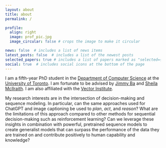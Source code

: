 ```yaml
---
layout: about
title: about
permalink: /

profile:
  align: right
  image: prof_pic.jpg
  image_circular: false # crops the image to make it circular

news: false  # includes a list of news items
latest_posts: false  # includes a list of the newest posts
selected_papers: true # includes a list of papers marked as "selected={true}"
social: true  # includes social icons at the bottom of the page
---
```


I am a fifth-year PhD student in the [Department of Computer Science](https://web.cs.toronto.edu/) at the [University of Toronto](https://www.utoronto.ca/). I am fortunate to be advised by [Jimmy Ba](https://jimmylba.github.io/) and [Sheila McIlraith](https://www.cs.toronto.edu/~sheila/). I am also affiliated with the [Vector Institute](https://vectorinstitute.ai/).

My research interests are in the intersection of decision-making and sequence modeling. In particular, can the same approaches used for ChatGPT and image captioning be used to *plan*, *act*, and *reason*? What are the limitations of this approach compared to other methods for sequential decision-making such as reinforcement learning? Can we leverage these insights in combination with powerful, pretrained sequence models to create generalist models that can surpass the performance of the data they are trained on and contribute positively to human capability and knowledge?

<!-- My research journey started during my undergrad at UC Berkeley, where I worked with Pieter Abbeel and Sergey Levine on multi-agent reinforcement learning. When I started my PhD, I became interested in how simple sequence modeling approaches can be used in place of reinforcement learning. In my research on the topic, I discovered an [explicit relationship between optimal planning and sequence modeling](https://arxiv.org/abs/2012.02419), explored the limitations of such an approach in [stochastic environments](https://arxiv.org/abs/2205.15967), and created a [state-of-the-art agent for Minecraft](https://arxiv.org/abs/2306.00937) which can follow text instructions and solve a variety of tasks in the game. -->